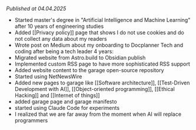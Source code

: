*Published at 04.04.2025*

- Started master's degree in "Artificial Intelligence and Machine Learning" after 10 years of engineering studies
- Added [[Privacy policy]] page that shows I do not use cookies and do not collect any data about my readers
- Wrote post on Medium about my onboarding to Docplanner Tech and coding after being a tech leader 4 years:
- Migrated website from Astro.build to Obsidian publish
- Implemented custom RSS page to have more sophisticated RSS support
- Added website content to the garage open-source repository
- Started using NetNewsWire
- Added new pages to garage like [[Software architecture]], [[Test-Driven Development with AI]], [[Object-oriented programming]], [[Ethical Hacking]] and [[Internet of things]]
- added garage page and garage manifesto
- started using Claude Code for experiments
- I realized that we are far away from the moment when AI will replace programmers
